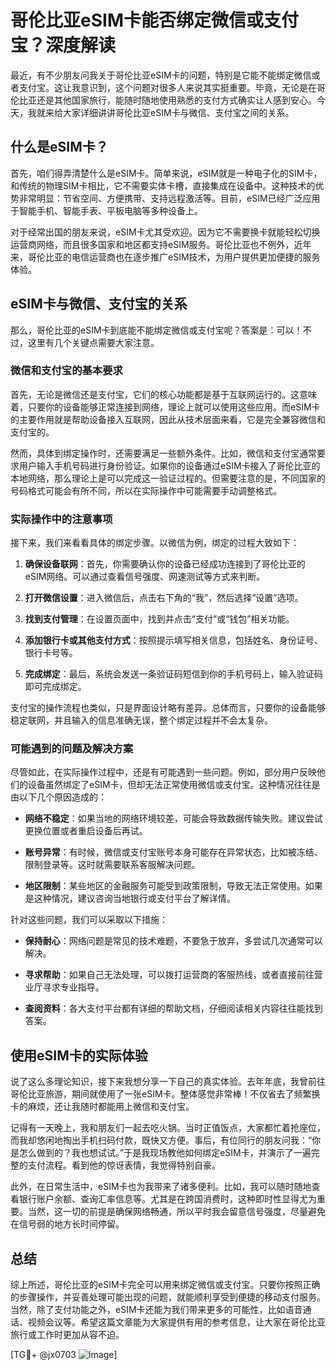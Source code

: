 # 哥伦比亚eSIM卡能否绑定微信或支付宝？深度解读

最近，有不少朋友问我关于哥伦比亚eSIM卡的问题，特别是它能不能绑定微信或者支付宝。这让我意识到，这个问题对很多人来说其实挺重要。毕竟，无论是在哥伦比亚还是其他国家旅行，能随时随地使用熟悉的支付方式确实让人感到安心。今天，我就来给大家详细讲讲哥伦比亚eSIM卡与微信、支付宝之间的关系。

## 什么是eSIM卡？

首先，咱们得弄清楚什么是eSIM卡。简单来说，eSIM就是一种电子化的SIM卡，和传统的物理SIM卡相比，它不需要实体卡槽，直接集成在设备中。这种技术的优势非常明显：节省空间、方便携带、支持远程激活等。目前，eSIM已经广泛应用于智能手机、智能手表、平板电脑等多种设备上。

对于经常出国的朋友来说，eSIM卡尤其受欢迎。因为它不需要换卡就能轻松切换运营商网络，而且很多国家和地区都支持eSIM服务。哥伦比亚也不例外，近年来，哥伦比亚的电信运营商也在逐步推广eSIM技术，为用户提供更加便捷的服务体验。

## eSIM卡与微信、支付宝的关系

那么，哥伦比亚的eSIM卡到底能不能绑定微信或支付宝呢？答案是：可以！不过，这里有几个关键点需要大家注意。

### 微信和支付宝的基本要求

首先，无论是微信还是支付宝，它们的核心功能都是基于互联网运行的。这意味着，只要你的设备能够正常连接到网络，理论上就可以使用这些应用。而eSIM卡的主要作用就是帮助设备接入互联网，因此从技术层面来看，它是完全兼容微信和支付宝的。

然而，具体到绑定操作时，还需要满足一些额外条件。比如，微信和支付宝通常要求用户输入手机号码进行身份验证。如果你的设备通过eSIM卡接入了哥伦比亚的本地网络，那么理论上是可以完成这一验证过程的。但需要注意的是，不同国家的号码格式可能会有所不同，所以在实际操作中可能需要手动调整格式。

### 实际操作中的注意事项

接下来，我们来看看具体的绑定步骤。以微信为例，绑定的过程大致如下：

1. **确保设备联网**：首先，你需要确认你的设备已经成功连接到了哥伦比亚的eSIM网络。可以通过查看信号强度、网速测试等方式来判断。
   
2. **打开微信设置**：进入微信后，点击右下角的“我”，然后选择“设置”选项。
   
3. **找到支付管理**：在设置页面中，找到并点击“支付”或“钱包”相关功能。
   
4. **添加银行卡或其他支付方式**：按照提示填写相关信息，包括姓名、身份证号、银行卡号等。
   
5. **完成绑定**：最后，系统会发送一条验证码短信到你的手机号码上，输入验证码即可完成绑定。

支付宝的操作流程也类似，只是界面设计略有差异。总体而言，只要你的设备能够稳定联网，并且输入的信息准确无误，整个绑定过程并不会太复杂。

### 可能遇到的问题及解决方案

尽管如此，在实际操作过程中，还是有可能遇到一些问题。例如，部分用户反映他们的设备虽然绑定了eSIM卡，但却无法正常使用微信或支付宝。这种情况往往是由以下几个原因造成的：

- **网络不稳定**：如果当地的网络环境较差，可能会导致数据传输失败。建议尝试更换位置或者重启设备后再试。
  
- **账号异常**：有时候，微信或支付宝账号本身可能存在异常状态，比如被冻结、限制登录等。这时就需要联系客服解决问题。
  
- **地区限制**：某些地区的金融服务可能受到政策限制，导致无法正常使用。如果是这种情况，建议咨询当地银行或支付平台了解详情。

针对这些问题，我们可以采取以下措施：

- **保持耐心**：网络问题是常见的技术难题，不要急于放弃，多尝试几次通常可以解决。
  
- **寻求帮助**：如果自己无法处理，可以拨打运营商的客服热线，或者直接前往营业厅寻求专业指导。
  
- **查阅资料**：各大支付平台都有详细的帮助文档，仔细阅读相关内容往往能找到答案。

## 使用eSIM卡的实际体验

说了这么多理论知识，接下来我想分享一下自己的真实体验。去年年底，我曾前往哥伦比亚旅游，期间就使用了一张eSIM卡。整体感觉非常棒！不仅省去了频繁换卡的麻烦，还让我随时都能用上微信和支付宝。

记得有一天晚上，我和朋友们一起去吃火锅。当时正值饭点，大家都忙着抢座位，而我却悠闲地掏出手机扫码付款，既快又方便。事后，有位同行的朋友问我：“你是怎么做到的？我也想试试。”于是我现场教他如何绑定eSIM卡，并演示了一遍完整的支付流程。看到他的惊讶表情，我觉得特别自豪。

此外，在日常生活中，eSIM卡也为我带来了诸多便利。比如，我可以随时随地查看银行账户余额、查询汇率信息等。尤其是在跨国消费时，这种即时性显得尤为重要。当然，这一切的前提是确保网络畅通，所以平时我会留意信号强度，尽量避免在信号弱的地方长时间停留。

## 总结

综上所述，哥伦比亚的eSIM卡完全可以用来绑定微信或支付宝。只要你按照正确的步骤操作，并妥善处理可能出现的问题，就能顺利享受到便捷的移动支付服务。当然，除了支付功能之外，eSIM卡还能为我们带来更多的可能性，比如语音通话、视频会议等。希望这篇文章能为大家提供有用的参考信息，让大家在哥伦比亚旅行或工作时更加从容不迫。

[TG💪+ @jx0703 ![Image](https://github.com/user-attachments/assets/dbca1d08-cadb-493c-b0ec-ad6f7a83f270)]